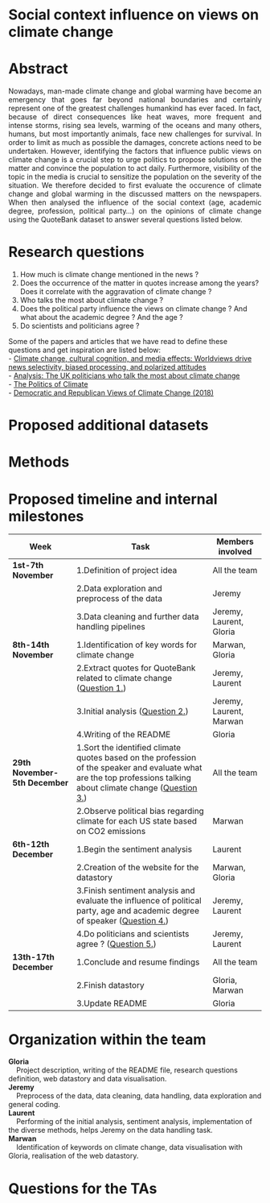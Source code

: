 # **Social context influence on views on climate change**
# Abstract
<p align= "justify"> Nowadays, man-made climate change and global warming have become an emergency that goes far beyond national boundaries and certainly represent one of the greatest challenges humankind has ever faced. In fact, because of direct consequences like heat waves, more frequent and intense storms, rising sea levels, warming of the oceans and many others, humans, but most importantly animals, face new challenges for survival. In order to limit as much as possible the damages, concrete actions need to be undertaken. However, identifying the factors that influence public views on climate change is a crucial step to urge politics to propose solutions on the matter and convince the population to act daily. Furthermore, visibility of the topic in the media is crucial to sensitize the population on the severity of the situation. We therefore decided to first evaluate the occurence of climate change and global warming in the discussed matters on the newspapers. When then analysed the influence of the social context (age, academic degree, profession, political party…) on the opinions of climate change using the QuoteBank dataset to answer several questions listed below.</p>

# Research questions
1.	How much is climate change mentioned in the news ?
2.	Does the occurrence of the matter in quotes increase among the years? Does it correlate with the aggravation of climate change ?
3.	Who talks the most about climate change ?
4.	Does the political party influence the views on climate change ? And what about the academic degree ? And the age ?
5.	Do scientists and politicians agree ?

Some of the papers and articles that we have read to define these questions and get inspiration are listed below:<br />
    - [Climate change, cultural cognition, and media effects: Worldviews drive news selectivity, biased processing, and polarized attitudes](https://doi.org/10.1177%2F0963662518801170)<br />
    - [Analysis: The UK politicians who talk the most about climate change](https://www.carbonbrief.org/analysis-the-uk-politicians-who-talk-the-most-about-climate-change)<br />
    - [The Politics of Climate](https://www.pewresearch.org/internet/wp-content/uploads/sites/9/2016/10/PS_2016.10.04_Politics-of-Climate_FINAL.pdf)<br />
    - [Democratic and Republican Views of Climate Change (2018)](https://climatecommunication.yale.edu/visualizations-data/partisan-maps-2018/)<br />

# Proposed additional datasets

# Methods

# Proposed timeline and internal milestones
|**Week**|**Task**|**Members involved**|
|----|----|----------------|
|**1st-7th November**|1.Definition of project idea|All the team|
|   |2.Data exploration and preprocess of the data|Jeremy|
| |3.Data cleaning and further data handling pipelines|Jeremy, Laurent, Gloria|
|**8th-14th November**|1.Identification of key words for climate change|Marwan, Gloria|
| |2.Extract quotes for QuoteBank related to climate change ([Question 1.](#research-questions))|Jeremy, Laurent|
| |3.Initial analysis ([Question 2.](#research-questions))|Jeremy, Laurent, Marwan|
| |4.Writing of the README|Gloria|
|**29th November-5th December**|1.Sort the identified climate quotes based on the profession of the speaker and evaluate what are the top professions talking about climate change ([Question 3.](#research-questions))|All the team|
| |2.Observe political bias regarding climate for each US state based on CO2 emissions|Marwan|
|**6th-12th December**|1.Begin the sentiment analysis|Laurent|
| |2.Creation of the website for the datastory|Marwan, Gloria|
| |3.Finish sentiment analysis and evaluate the influence of political party, age and academic degree of speaker ([Question 4.](#research-questions))|Jeremy, Laurent|
| |4.Do politicians and scientists agree ? ([Question 5.](#research-questions))|Jeremy, Laurent|
|**13th-17th December**|1.Conclude and resume findings|All the team|
| |2.Finish datastory|Gloria, Marwan|
| |3.Update README|Gloria|


# Organization within the team
**Gloria**<br />
    Project description, writing of the README file, research questions definition, web datastory and data visualisation.<br />
**Jeremy**<br /> 
    Preprocess of the data, data cleaning, data handling, data exploration and general coding.<br />
**Laurent**<br />
    Performing of the initial analysis, sentiment analysis, implementation of the diverse methods, helps Jeremy on the data handling task.<br />
**Marwan**<br />
    Identification of keywords on climate change, data visualisation with Gloria, realisation of the web datastory.<br />


# Questions for the TAs
